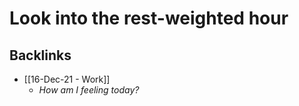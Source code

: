 # Look into the rest-weighted hour

## Backlinks
* [[16-Dec-21 - Work]]
	* *How am I feeling today?*

<!-- #p1 -->

<!-- {BearID:02B8E8CE-ABDB-41E8-B720-6788441F76A5-7642-00001619D8D73A27} -->
